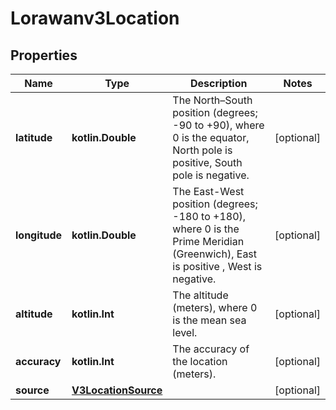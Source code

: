 
# Lorawanv3Location

## Properties
Name | Type | Description | Notes
------------ | ------------- | ------------- | -------------
**latitude** | **kotlin.Double** | The North–South position (degrees; -90 to +90), where 0 is the equator, North pole is positive, South pole is negative. |  [optional]
**longitude** | **kotlin.Double** | The East-West position (degrees; -180 to +180), where 0 is the Prime Meridian (Greenwich), East is positive , West is negative. |  [optional]
**altitude** | **kotlin.Int** | The altitude (meters), where 0 is the mean sea level. |  [optional]
**accuracy** | **kotlin.Int** | The accuracy of the location (meters). |  [optional]
**source** | [**V3LocationSource**](V3LocationSource.md) |  |  [optional]



